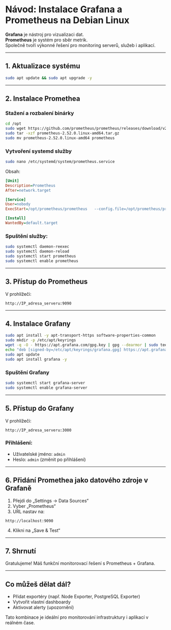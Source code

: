 # Návod: Instalace Grafana a Prometheus na Debian Linux

**Grafana** je nástroj pro vizualizaci dat.  
**Prometheus** je systém pro sběr metrik.  
Společně tvoří výkonné řešení pro monitoring serverů, služeb i aplikací.

---

## 1. Aktualizace systému

```bash
sudo apt update && sudo apt upgrade -y
```

---

## 2. Instalace Promethea

### Stažení a rozbalení binárky

```bash
cd /opt
sudo wget https://github.com/prometheus/prometheus/releases/download/v2.52.0/prometheus-2.52.0.linux-amd64.tar.gz
sudo tar -xzf prometheus-2.52.0.linux-amd64.tar.gz
sudo mv prometheus-2.52.0.linux-amd64 prometheus
```

### Vytvoření systemd služby

```bash
sudo nano /etc/systemd/system/prometheus.service
```

Obsah:

```ini
[Unit]
Description=Prometheus
After=network.target

[Service]
User=nobody
ExecStart=/opt/prometheus/prometheus   --config.file=/opt/prometheus/prometheus.yml   --storage.tsdb.path=/opt/prometheus/data

[Install]
WantedBy=default.target
```

### Spuštění služby:

```bash
sudo systemctl daemon-reexec
sudo systemctl daemon-reload
sudo systemctl start prometheus
sudo systemctl enable prometheus
```

---

## 3. Přístup do Prometheus

V prohlížeči:

```
http://IP_adresa_serveru:9090
```

---

## 4. Instalace Grafany

```bash
sudo apt install -y apt-transport-https software-properties-common
sudo mkdir -p /etc/apt/keyrings
wget -q -O - https://apt.grafana.com/gpg.key | gpg --dearmor | sudo tee /etc/apt/keyrings/grafana.gpg > /dev/null
echo "deb [signed-by=/etc/apt/keyrings/grafana.gpg] https://apt.grafana.com stable main" | sudo tee /etc/apt/sources.list.d/grafana.list
sudo apt update
sudo apt install grafana -y
```

### Spuštění Grafany

```bash
sudo systemctl start grafana-server
sudo systemctl enable grafana-server
```

---

## 5. Přístup do Grafany

V prohlížeči:

```
http://IP_adresa_serveru:3000
```

### Přihlášení:

- Uživatelské jméno: `admin`
- Heslo: `admin` (změnit po přihlášení)

---

## 6. Přidání Promethea jako datového zdroje v Grafaně

1. Přejdi do „Settings → Data Sources“
2. Vyber „Prometheus“
3. URL nastav na:
```
http://localhost:9090
```
4. Klikni na „Save & Test“

---

## 7. Shrnutí

Gratulujeme! Máš funkční monitorovací řešení s Prometheus + Grafana.

---

## Co můžeš dělat dál?

- Přidat exportéry (např. Node Exporter, PostgreSQL Exporter)
- Vytvořit vlastní dashboardy
- Aktivovat alerty (upozornění)

Tato kombinace je ideální pro monitorování infrastruktury i aplikací v reálném čase.
